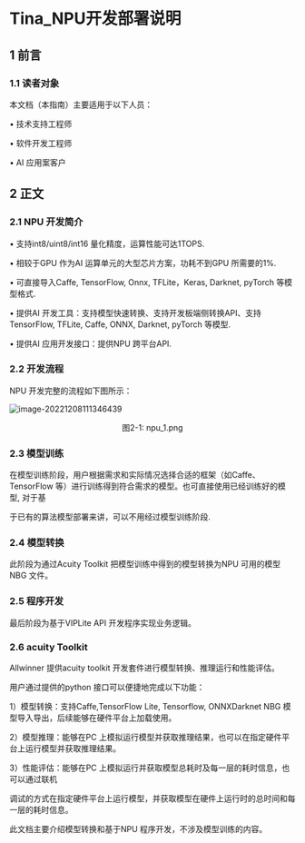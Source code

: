 # Tina_NPU开发部署说明

## 1 前言

### 1.1 读者对象

本文档（本指南）主要适用于以下人员：

• 技术支持工程师

• 软件开发工程师

• AI 应用案客户



## 2 正文

### 2.1 NPU 开发简介

• 支持int8/uint8/int16 量化精度，运算性能可达1TOPS.

• 相较于GPU 作为AI 运算单元的大型芯片方案，功耗不到GPU 所需要的1%.

• 可直接导入Caffe, TensorFlow, Onnx, TFLite，Keras, Darknet, pyTorch 等模型格式.

• 提供AI 开发工具：支持模型快速转换、支持开发板端侧转换API、支持TensorFlow, TFLite, Caffe, ONNX, Darknet, pyTorch 等模型.

• 提供AI 应用开发接口：提供NPU 跨平台API.

### 2.2 开发流程

NPU 开发完整的流程如下图所示：

![image-20221208111346439](http://photos.100ask.net/allwinner-docs/v853/AIApplication/image-20221208111346439.png)

<center>图2-1: npu_1.png</center>

### 2.3 模型训练

在模型训练阶段，用户根据需求和实际情况选择合适的框架（如Caffe、TensorFlow 等）进行训练得到符合需求的模型。也可直接使用已经训练好的模型, 对于基

于已有的算法模型部署来讲，可以不用经过模型训练阶段.

### 2.4 模型转换

此阶段为通过Acuity Toolkit 把模型训练中得到的模型转换为NPU 可用的模型NBG 文件。

### 2.5 程序开发

最后阶段为基于VIPLite API 开发程序实现业务逻辑。

### 2.6 acuity Toolkit

Allwinner 提供acuity toolkit 开发套件进行模型转换、推理运行和性能评估。

用户通过提供的python 接口可以便捷地完成以下功能：

1）模型转换：支持Caffe,TensorFlow Lite, Tensorflow, ONNXDarknet NBG 模型导入导出，后续能够在硬件平台上加载使用。

2）模型推理：能够在PC 上模拟运行模型并获取推理结果，也可以在指定硬件平台上运行模型并获取推理结果。

3）性能评估：能够在PC 上模拟运行并获取模型总耗时及每一层的耗时信息，也可以通过联机

调试的方式在指定硬件平台上运行模型，并获取模型在硬件上运行时的总时间和每一层的耗时信息。

此文档主要介绍模型转换和基于NPU 程序开发，不涉及模型训练的内容。
